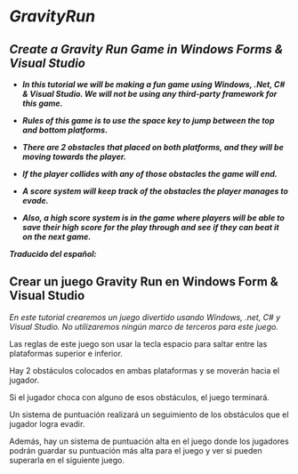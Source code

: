 # _GravityRun_

## _Create a Gravity Run Game in Windows Forms & Visual Studio_

- **_In this tutorial we will be making a fun game using Windows, .Net, C# & Visual Studio. We will not be using any third-party framework for this game._**
  
- **_Rules of this game is to use the space key to jump between the top and bottom platforms._**
  
- **_There are 2 obstacles that placed on both platforms, and they will be moving towards the player._**
  
- **_If the player collides with any of those obstacles the game will end._**
  
- **_A score system will keep track of the obstacles the player manages to evade._**
  
- **_Also, a high score system is in the game where players will be able to save their high score for the play through and see if they can beat it on the next game._**

**_Traducido del español:_**

## Crear un juego Gravity Run en Windows Form & Visual Studio

_En este tutorial crearemos un juego divertido usando Windows, .net, C# y Visual Studio. No utilizaremos ningún marco de terceros para este juego._

Las reglas de este juego son usar la tecla espacio para saltar entre las plataformas superior e inferior.

Hay 2 obstáculos colocados en ambas plataformas y se moverán hacia el jugador.

Si el jugador choca con alguno de esos obstáculos, el juego terminará.

Un sistema de puntuación realizará un seguimiento de los obstáculos que el jugador logra evadir.

Además, hay un sistema de puntuación alta en el juego donde los jugadores podrán guardar su puntuación más alta para el juego y ver si pueden superarla en el siguiente juego.
